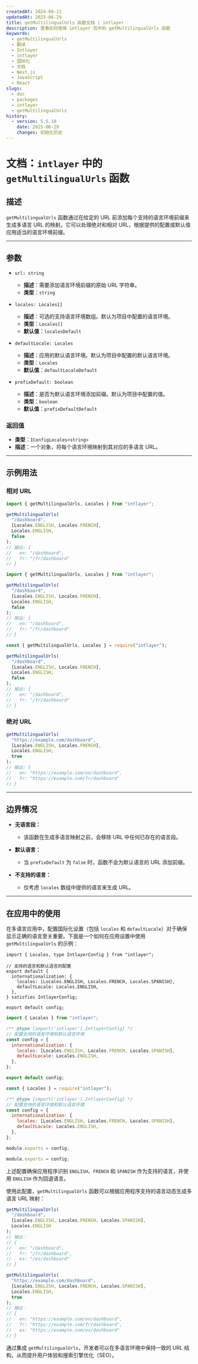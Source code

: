 ```yaml
---
createdAt: 2024-08-11
updatedAt: 2025-06-29
title: getMultilingualUrls 函数文档 | intlayer
description: 查看如何使用 intlayer 包中的 getMultilingualUrls 函数
keywords:
  - getMultilingualUrls
  - 翻译
  - Intlayer
  - intlayer
  - 国际化
  - 文档
  - Next.js
  - JavaScript
  - React
slugs:
  - doc
  - packages
  - intlayer
  - getMultilingualUrls
history:
  - version: 5.5.10
    date: 2025-06-29
    changes: 初始化历史
---
```


# 文档：`intlayer` 中的 `getMultilingualUrls` 函数

## 描述

`getMultilingualUrls` 函数通过在给定的 URL 前添加每个支持的语言环境前缀来生成多语言 URL 的映射。它可以处理绝对和相对 URL，根据提供的配置或默认值应用适当的语言环境前缀。

---

## 参数

- `url: string`

  - **描述**：需要添加语言环境前缀的原始 URL 字符串。
  - **类型**：`string`

- `locales: Locales[]`

  - **描述**：可选的支持语言环境数组。默认为项目中配置的语言环境。
  - **类型**：`Locales[]`
  - **默认值**：`localesDefault`

- `defaultLocale: Locales`

  - **描述**：应用的默认语言环境。默认为项目中配置的默认语言环境。
  - **类型**：`Locales`
  - **默认值**：`defaultLocaleDefault`

- `prefixDefault: boolean`
  - **描述**：是否为默认语言环境添加前缀。默认为项目中配置的值。
  - **类型**：`boolean`
  - **默认值**：`prefixDefaultDefault`

### 返回值

- **类型**：`IConfigLocales<string>`
- **描述**：一个对象，将每个语言环境映射到其对应的多语言 URL。

---

## 示例用法

### 相对 URL

```typescript codeFormat="typescript"
import { getMultilingualUrls, Locales } from "intlayer";

getMultilingualUrls(
  "/dashboard",
  [Locales.ENGLISH, Locales.FRENCH],
  Locales.ENGLISH,
  false
);
// 输出: {
//   en: "/dashboard",
//   fr: "/fr/dashboard"
// }
```

```javascript codeFormat="esm"
import { getMultilingualUrls, Locales } from "intlayer";

getMultilingualUrls(
  "/dashboard",
  [Locales.ENGLISH, Locales.FRENCH],
  Locales.ENGLISH,
  false
);
// 输出: {
//   en: "/dashboard",
//   fr: "/fr/dashboard"
// }
```

```javascript codeFormat="commonjs"
const { getMultilingualUrls, Locales } = require("intlayer");

getMultilingualUrls(
  "/dashboard",
  [Locales.ENGLISH, Locales.FRENCH],
  Locales.ENGLISH,
  false
);
// 输出: {
//   en: "/dashboard",
//   fr: "/fr/dashboard"
// }
```

### 绝对 URL

```typescript
getMultilingualUrls(
  "https://example.com/dashboard",
  [Locales.ENGLISH, Locales.FRENCH],
  Locales.ENGLISH,
  true
);
// 输出: {
//   en: "https://example.com/en/dashboard",
//   fr: "https://example.com/fr/dashboard"
// }
```

---

## 边界情况

- **无语言段：**

  - 该函数在生成多语言映射之前，会移除 URL 中任何已存在的语言段。

- **默认语言：**

  - 当 `prefixDefault` 为 `false` 时，函数不会为默认语言的 URL 添加前缀。

- **不支持的语言：**
  - 仅考虑 `locales` 数组中提供的语言来生成 URL。

---

## 在应用中的使用

在多语言应用中，配置国际化设置（包括 `locales` 和 `defaultLocale`）对于确保显示正确的语言至关重要。下面是一个如何在应用设置中使用 `getMultilingualUrls` 的示例：

```tsx codeFormat="typescript"
import { Locales, type IntlayerConfig } from "intlayer";

// 支持的语言和默认语言的配置
export default {
  internationalization: {
    locales: [Locales.ENGLISH, Locales.FRENCH, Locales.SPANISH],
    defaultLocale: Locales.ENGLISH,
  },
} satisfies IntlayerConfig;

export default config;
```

```javascript codeFormat="esm"
import { Locales } from "intlayer";

/** @type {import('intlayer').IntlayerConfig} */
// 配置支持的语言环境和默认语言环境
const config = {
  internationalization: {
    locales: [Locales.ENGLISH, Locales.FRENCH, Locales.SPANISH],
    defaultLocale: Locales.ENGLISH,
  },
};

export default config;
```

```javascript codeFormat="commonjs"
const { Locales } = require("intlayer");

/** @type {import('intlayer').IntlayerConfig} */
// 配置支持的语言环境和默认语言环境
const config = {
  internationalization: {
    locales: [Locales.ENGLISH, Locales.FRENCH, Locales.SPANISH],
    defaultLocale: Locales.ENGLISH,
  },
};

module.exports = config;

module.exports = config;
```

上述配置确保应用程序识别 `ENGLISH`、`FRENCH` 和 `SPANISH` 作为支持的语言，并使用 `ENGLISH` 作为回退语言。

使用此配置，`getMultilingualUrls` 函数可以根据应用程序支持的语言动态生成多语言 URL 映射：

```typescript
getMultilingualUrls(
  "/dashboard",
  [Locales.ENGLISH, Locales.FRENCH, Locales.SPANISH],
  Locales.ENGLISH
);
// 输出：
// {
//   en: "/dashboard",
//   fr: "/fr/dashboard",
//   es: "/es/dashboard"
// }

getMultilingualUrls(
  "https://example.com/dashboard",
  [Locales.ENGLISH, Locales.FRENCH, Locales.SPANISH],
  Locales.ENGLISH,
  true
);
// 输出：
// {
//   en: "https://example.com/en/dashboard",
//   fr: "https://example.com/fr/dashboard",
//   es: "https://example.com/es/dashboard"
// }
```

通过集成 `getMultilingualUrls`，开发者可以在多语言环境中保持一致的 URL 结构，从而提升用户体验和搜索引擎优化（SEO）。
